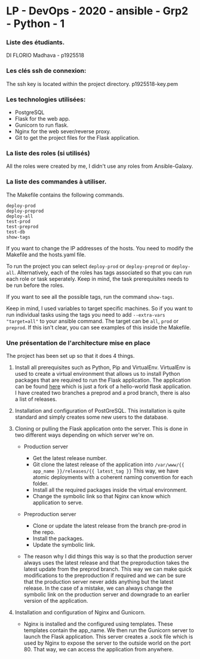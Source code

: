 # LP - DevOps - 2020 - ansible - Grp2 - Python - 1


### Liste des étudiants.

DI FLORIO Madhava - p1925518

### Les clés ssh de connexion:

The ssh key is located within the project directory. p1925518-key.pem

### Les technologies utilisées:
- PostgreSQL
- Flask for the web app.
- Gunicorn to run flask. 
- Nginx for the web sever/reverse proxy. 
- Git to get the project files for the Flask application.

### La liste des roles (si utilisés)
All the roles were created by me, I didn't use any roles from Ansible-Galaxy.


### La liste des commandes à utiliser.

The Makefile contains the following commands.

```
deploy-prod
deploy-preprod
deploy-all
test-prod
test-preprod
test-db
show-tags
```

If you want to change the IP addresses of the hosts. You need to modify the Makefile and the hosts.yaml file. 

To run the project you can select `deploy-prod` or `deploy-preprod` or `deploy-all`. Alternatively, each of the roles has tags associated so that you can run each role or task seperately. Keep in mind, the task prerequisites needs to be run before the roles.

If you want to see all the possible tags, run the command `show-tags`. 

Keep in mind, I used variables to target specific machines. So if you want to run individual tasks using the tags you need to add `--extra-vars "target=all"` to your ansible command. The target can be `all`, `prod` or `preprod`.  If this isn't clear, you can see examples of this inside the Makefile.


### Une présentation de l'architecture mise en place

The project has been set up so that it does 4 things. 

1. Install all prerequisites such as Python, Pip and VirtualEnv. VirtualEnv is used to create a virtual environment that allows us to install Python packages that are required to run the Flask application. The application can be found [here](https://github.com/mierz00/flask-hello-world) which is just a fork of a hello-world flask application. I have created two branches a preprod and a prod branch, there is also a list of releases.


2. Installation and configuration of PostGreSQL. This installation is quite standard and simply creates some new users to the database.

3. Cloning or pulling the Flask application onto the server. This is done in two different ways depending on which server we're on. 

    - Production server
        - Get the latest release number.
        - Git clone the latest release of the application into `/var/www/{{ app_name }}/releases/{{ latest_tag }}` This way, we have atomic deployments with a coherent naming convention for each folder.
        - Install all the required packages inside the virtual environment.
        - Change the symbolic link so that Nginx can know which application to serve.

    - Preproduction server
        - Clone or update the latest release from the branch pre-prod in the repo. 
        - Install the packages.
        - Update the symbolic link. 

    - The reason why I did things this way is so that the production server always uses the latest release and that the preproduction takes the latest update from the preprod branch. This way we can make quick modifications to the preproduction if required and we can be sure that the production server never adds anything but the latest release. In the case of a mistake, we can always change the symbolic link on the production server and downgrade to an earlier version of the application.


4. Installation and configuration of Nginx and Gunicorn. 
    - Nginx is installed and the configured using templates. These templates contain the app_name. We then run the Gunicorn server to launch the Flask application. This server creates a .sock file which is used by Nginx to expose the server to the outside world on the port 80. That way, we can access the application from anywhere.




